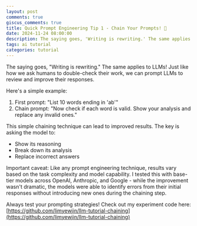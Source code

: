 ```yaml
---
layout: post
comments: true
giscus_comments: true
title: Quick Prompt Engineering Tip 1 - Chain Your Prompts! 🔄
date: 2024-11-24 08:00:00
description: The saying goes, 'Writing is rewriting.' The same applies to LLMs!
tags: ai tutorial
categories: tutorial
---
```


The saying goes, "Writing is rewriting." The same applies to LLMs! Just like how we ask humans to double-check their work, we can prompt LLMs to review and improve their responses.

Here's a simple example:

1. First prompt: "List 10 words ending in 'ab'"
2. Chain prompt: "Now check if each word is valid. Show your analysis and replace any invalid ones."

This simple chaining technique can lead to improved results. The key is asking the model to:

- Show its reasoning
- Break down its analysis
- Replace incorrect answers

Important caveat: Like any prompt engineering technique, results vary based on the task complexity and model capability. I tested this with base-tier models across OpenAI, Anthropic, and Google - while the improvement wasn't dramatic, the models were able to identify errors from their initial responses without introducing new ones during the chaining step.

Always test your prompting strategies! Check out my experiment code here: [https://github.com/limyewjin/llm-tutorial-chaining](https://github.com/limyewjin/llm-tutorial-chaining)
